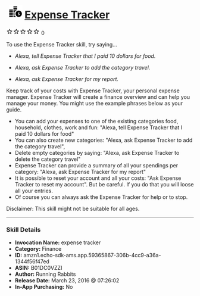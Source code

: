 # &nbsp;<img src="skill_icon" alt="Expense Tracker icon" width="36"> [Expense Tracker](http://alexa.amazon.com/#skills/amzn1.echo-sdk-ams.app.59365867-306b-4cc9-a36a-1344f56f47ed)
![0 stars](../../images/ic_star_border_black_18dp_1x.png)![0 stars](../../images/ic_star_border_black_18dp_1x.png)![0 stars](../../images/ic_star_border_black_18dp_1x.png)![0 stars](../../images/ic_star_border_black_18dp_1x.png)![0 stars](../../images/ic_star_border_black_18dp_1x.png) 0

To use the Expense Tracker skill, try saying...

* *Alexa, tell Expense Tracker that I paid 10 dollars for food.*

* *Alexa, ask Expense Tracker to add the category travel.*

* *Alexa, ask Expense Tracker for my report.*

Keep track of your costs with Expense Tracker, your personal expense manager. Expense Tracker will create a finance overview and can help you manage your money.
You might use the example phrases below as your guide.

- You can add your expenses to one of the existing categories food, household, clothes, work and fun: "Alexa, tell Expense Tracker that I paid 10 dollars for food"
- You can also create new categories: "Alexa, ask Expense Tracker to add the category travel",
- Delete empty categories by saying: "Alexa, ask Expense Tracker to delete the category travel"
- Expense Tracker can provide a summary of all your spendings per category: "Alexa, ask Expense Tracker for my report"
- It is possible to reset your account and all your costs: "Ask Expense Tracker to reset my account". But be careful. If you do that you will loose all your entries.
- Of course you can always ask the Expense Tracker for help or to stop.

Disclaimer: This skill might not be suitable for all ages.

***

### Skill Details

* **Invocation Name:** expense tracker
* **Category:** Finance
* **ID:** amzn1.echo-sdk-ams.app.59365867-306b-4cc9-a36a-1344f56f47ed
* **ASIN:** B01DC0VZZI
* **Author:** Running Rabbits
* **Release Date:** March 23, 2016 @ 07:26:02
* **In-App Purchasing:** No
